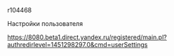 r104468

Настройки пользователя

https://8080.beta1.direct.yandex.ru/registered/main.pl?authredirlevel=1451298297.0&cmd=userSettings
